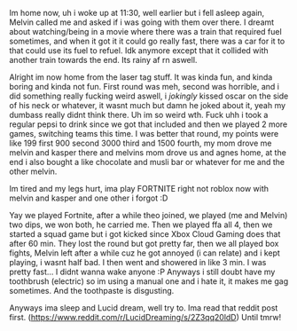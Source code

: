 Im home now, uh i woke up at 11:30, well earlier but i fell asleep again, Melvin called me and asked if i was going with them over there. I dreamt about watching/being in a movie where there was a train that required fuel sometimes, and when it got it it could go really fast, there was a car for it to that could use its fuel to refuel. Idk anymore except that it collided with another train towards the end.
Its rainy af rn aswell.

Alright im now home from the laser tag stuff. It was kinda fun, and kinda boring and kinda not fun. First round was meh, second was horrible, and i did something really fucking weird aswell, i *jokingly* kissed oscar on the side of his neck or whatever, it wasnt much but damn he joked about it, yeah my dumbass really didnt think there. Uh im so weird wth.
Fuck uhh i took a regular pepsi to drink since we got that included and then we played 2 more games, switching teams this time. I was better that round, my points were like 199 first 900 second 3000 third and 1500 fourth, my mom drove me melvin and kasper there and melvins mom drove us and agnes home, at the end i also bought a like chocolate and musli bar or whatever for me and the other melvin.

Im tired and my legs hurt, ima play FORTNITE right not roblox now with melvin and kasper and one other i forgot :D

Yay we played Fortnite, after a while theo joined, we played (me and Melvin) two dips, we won both, he carried me. Then we played ffa all 4, then we started a squad game but i got kicked since Xbox Cloud Gaming does that after 60 min. They lost the round but got pretty far, then we all played box fights, Melvin left after a while cuz he got annoyed (i can relate) and i kept playing, i wasnt half bad.
I then went and showered in like 3 min. I was pretty fast... I didnt wanna wake anyone :P
Anyways i still doubt have my toothbrush (electric) so im using a manual one and i hate it, it makes me gag sometimes. And the toothpaste is disgusting.

Anyways ima sleep and Lucid dream, well try to. Ima read that reddit post first. (https://www.reddit.com/r/LucidDreaming/s/2Z3qq20ldD)
Until tmrw!